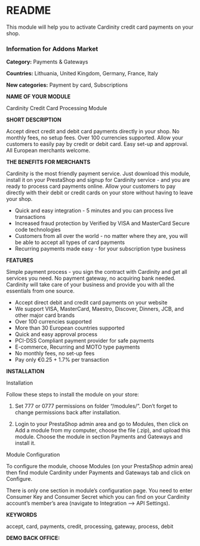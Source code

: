 # README #

This module will help you to activate Cardinity credit card payments on your shop.

### Information for Addons Market ###

**Category:** Payments & Gateways

**Countries:** Lithuania, United Kingdom, Germany, France, Italy

**New categories:** Payment by card, Subscriptions

**NAME OF YOUR MODULE**

Cardinity Credit Card Processing Module

**SHORT DESCRIPTION**

Accept direct credit and debit card payments directly in your shop. No monthly fees, no setup fees. Over 100 currencies supported. Allow your customers to easily pay by credit or debit card. Easy set-up and approval. All European merchants welcome.

**THE BENEFITS FOR MERCHANTS**

Cardinity is the most friendly payment service. Just download this module, install it on your PrestaShop and signup for Cardinity service - and you are ready to process card payments online. Allow your customers to pay directly with their debit or credit cards on your store without having to leave your shop.

* Quick and easy integration - 5 minutes and you can process live transactions
* Increased fraud protection by Verified by VISA and MasterCard Secure code technologies
* Customers from all over the world - no matter where they are, you will be able to accept all types of card payments
* Recurring payments made easy - for your subscription type business

**FEATURES**

Simple payment process - you sign the contract with Cardinity and get all services you need. No payment gateway, no acquiring bank needed. Cardinity will take care of your business and provide you with all the essentials from one source.

* Accept direct debit and credit card payments on your website
* We support VISA, MasterCard, Maestro, Discover, Dinners, JCB, and other major card brands
* Over 100 currencies supported
* More than 30 European countries supported
* Quick and easy approval process
* PCI-DSS Compliant payment provider for safe payments
* E-commerce, Recurring and MOTO type payments
* No monthly fees, no set-up fees
* Pay only €0.25 + 1.7% per transaction

**INSTALLATION**

Installation

Follow these steps to install the module on your store:
1. Set 777 or 0777 permissions on folder “/modules/”.
Don’t forget to change permissions back after installation.

2. Login to your PrestaShop admin area and go to Modules, then click on Add a module from my computer, choose the file (.zip), and upload this module. Choose the module in section Payments and Gateways and install it.

Module Configuration

To configure the module, choose Modules (on your PrestaShop admin area) then find module Cardinity under Payments and Gateways tab and click on Configure.

There is only one section in module’s configuration page. You need to enter Consumer Key and Consumer Secret which you can find on your Cardinity account’s member’s area (navigate to Integration --> API Settings).

**KEYWORDS**

accept, card, payments, credit, processing, gateway, process, debit

**DEMO BACK OFFICE:**
